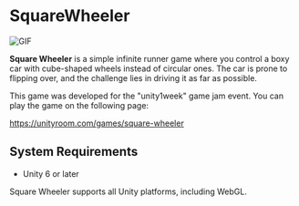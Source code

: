 # SquareWheeler

![GIF](https://github.com/user-attachments/assets/b8d94661-1822-4f3f-94e1-902ad67a127b)

**Square Wheeler** is a simple infinite runner game where you control a boxy car with cube-shaped wheels instead of circular ones. The car is prone to flipping over, and the challenge lies in driving it as far as possible.

This game was developed for the "unity1week" game jam event. You can play the game on the following page:

https://unityroom.com/games/square-wheeler

## System Requirements

- Unity 6 or later

Square Wheeler supports all Unity platforms, including WebGL.
